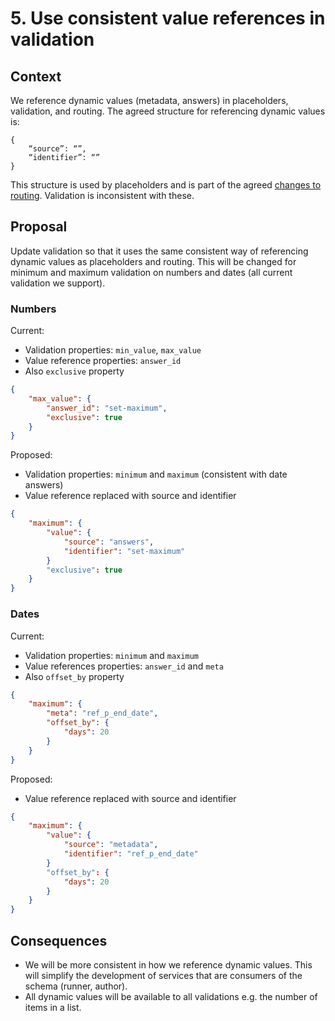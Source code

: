 # 5. Use consistent value references in validation

## Context

We reference dynamic values (metadata, answers) in placeholders, validation, and routing. The agreed structure for referencing dynamic values is:

```
{
    “source”: “”,
    “identifier”: “”
}
```

This structure is used by placeholders and is part of the agreed [changes to routing](https://github.com/ONSdigital/eq-schema-validator/blob/v3/doc/decisions/0004-extend-and-improve-routing-rules.md). Validation is inconsistent with these.

## Proposal

Update validation so that it uses the same consistent way of referencing dynamic values as placeholders and routing. This will be changed for minimum and maximum validation on numbers and dates (all current validation we support). 

### Numbers 

Current:

- Validation properties: `min_value`, `max_value`
- Value reference properties: `answer_id` 
- Also `exclusive` property

```json
{
    "max_value": {
        "answer_id": "set-maximum",
        "exclusive": true
    }
}
```

Proposed:

- Validation properties: `minimum` and `maximum` (consistent with date answers)
- Value reference replaced with source and identifier

```json
{
    "maximum": {
        "value": {
            "source": "answers",
            "identifier": "set-maximum"
        }
        "exclusive": true
    }
}
```

### Dates

Current:

- Validation properties: `minimum` and `maximum` 
- Value references properties: `answer_id` and `meta`
- Also `offset_by` property

```json
{
    "maximum": {
        "meta": "ref_p_end_date",
        "offset_by": {
            "days": 20
        }
    }
}
```

Proposed:

- Value reference replaced with source and identifier

```json
{
    "maximum": {
        "value": {
            "source": "metadata",
            "identifier": "ref_p_end_date"
        }
        "offset_by": {
            "days": 20
        }
    }
}
```

## Consequences

- We will be more consistent in how we reference dynamic values. This will simplify the development of services that are consumers of the schema (runner, author).
- All dynamic values will be available to all validations e.g. the number of items in a list.
